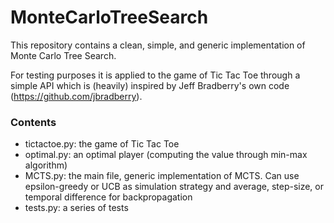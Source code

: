 # MonteCarloTreeSearch
This repository contains a clean, simple, and generic implementation of Monte Carlo Tree Search. 

For testing purposes it is applied to the game of Tic Tac Toe through a simple API
which is (heavily) inspired by Jeff Bradberry's own code (https://github.com/jbradberry).

### Contents
* tictactoe.py: the game of Tic Tac Toe
* optimal.py: an optimal player (computing the value through min-max algorithm)
* MCTS.py: the main file, generic implementation of MCTS. Can use epsilon-greedy or UCB as simulation strategy and average, step-size, or temporal difference for backpropagation
* tests.py: a series of tests

